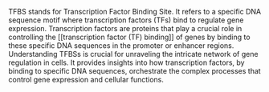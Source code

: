   
TFBS stands for Transcription Factor Binding Site. It refers to a specific DNA sequence motif where transcription factors (TFs) bind to regulate gene expression. Transcription factors are proteins that play a crucial role in controlling the [[transcription factor (TF) binding]] of genes by binding to these specific DNA sequences in the promoter or enhancer regions. Understanding TFBSs is crucial for unraveling the intricate network of gene regulation in cells. It provides insights into how transcription factors, by binding to specific DNA sequences, orchestrate the complex processes that control gene expression and cellular functions.